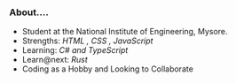 ### About....
- Student at the National Institute of Engineering, Mysore.
- Strengths: *HTML , CSS , JavaScript*
- Learning: *C# and TypeScript*
- Learn@next: *Rust*
- Coding as a Hobby and Looking to Collaborate

<!--
- From [Guntur](https://en.wikipedia.org/wiki/Guntur) region and can speak [Telugu](https://en.wikipedia.org/wiki/Telugu_language) and English.

<code><pre>
{
   "Name": "Chanakya",
   "From": "Guntur, India"
}
</pre></code>
